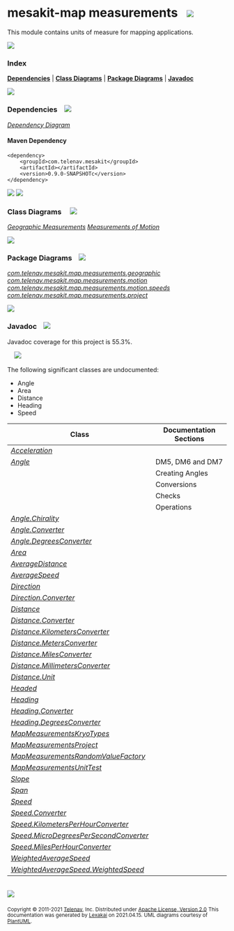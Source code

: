 # mesakit-map measurements &nbsp;&nbsp;<img src="https://www.kivakit.org/images/ruler-32.png" srcset="https://www.kivakit.org/images/ruler-32-2x.png 2x"/>

This module contains units of measure for mapping applications.

<img src="https://www.kivakit.org/images/horizontal-line-512.png" srcset="https://www.kivakit.org/images/horizontal-line-512-2x.png 2x"/>

### Index



[**Dependencies**](#dependencies) | [**Class Diagrams**](#class-diagrams) | [**Package Diagrams**](#package-diagrams) | [**Javadoc**](#javadoc)

<img src="https://www.kivakit.org/images/horizontal-line-512.png" srcset="https://www.kivakit.org/images/horizontal-line-512-2x.png 2x"/>

### Dependencies <a name="dependencies"></a> &nbsp;&nbsp; <img src="https://www.kivakit.org/images/dependencies-32.png" srcset="https://www.kivakit.org/images/dependencies-32-2x.png 2x"/>

[*Dependency Diagram*](documentation/diagrams/dependencies.svg)

#### Maven Dependency

    <dependency>
        <groupId>com.telenav.mesakit</groupId>
        <artifactId></artifactId>
        <version>0.9.0-SNAPSHOTc</version>
    </dependency>

<img src="https://www.kivakit.org/images/horizontal-line-128.png" srcset="https://www.kivakit.org/images/horizontal-line-128-2x.png 2x"/>

[//]: # (start-user-text)



[//]: # (end-user-text)

<img src="https://www.kivakit.org/images/horizontal-line-128.png" srcset="https://www.kivakit.org/images/horizontal-line-128-2x.png 2x"/>

### Class Diagrams <a name="class-diagrams"></a> &nbsp; &nbsp; <img src="https://www.kivakit.org/images/diagram-40.png" srcset="https://www.kivakit.org/images/diagram-40-2x.png 2x"/>

[*Geographic Measurements*](documentation/diagrams/diagram-map-measurement-geographic.svg)
[*Measurements of Motion*](documentation/diagrams/diagram-map-measurement-motion.svg)

<img src="https://www.kivakit.org/images/horizontal-line-128.png" srcset="https://www.kivakit.org/images/horizontal-line-128-2x.png 2x"/>

### Package Diagrams <a name="package-diagrams"></a> &nbsp;&nbsp; <img src="https://www.kivakit.org/images/box-32.png" srcset="https://www.kivakit.org/images/box-32-2x.png 2x"/>

[*com.telenav.mesakit.map.measurements.geographic*](documentation/diagrams/com.telenav.mesakit.map.measurements.geographic.svg)
[*com.telenav.mesakit.map.measurements.motion*](documentation/diagrams/com.telenav.mesakit.map.measurements.motion.svg)
[*com.telenav.mesakit.map.measurements.motion.speeds*](documentation/diagrams/com.telenav.mesakit.map.measurements.motion.speeds.svg)
[*com.telenav.mesakit.map.measurements.project*](documentation/diagrams/com.telenav.mesakit.map.measurements.project.svg)

<img src="https://www.kivakit.org/images/horizontal-line-128.png" srcset="https://www.kivakit.org/images/horizontal-line-128-2x.png 2x"/>

### Javadoc <a name="javadoc"></a> &nbsp;&nbsp; <img src="https://www.kivakit.org/images/books-32.png" srcset="https://www.kivakit.org/images/books-32-2x.png 2x"/>

Javadoc coverage for this project is 55.3%.

&nbsp; &nbsp;  <img src="https://www.kivakit.org/images/meter-60-12.png" srcset="https://www.kivakit.org/images/meter-60-12-2x.png 2x"/>

The following significant classes are undocumented:

- Angle
- Area
- Distance
- Heading
- Speed

| Class | Documentation Sections |
|---|---|
| [*Acceleration*](https://telenav.github.io/mesakit-data/javadoc/mesakit.map.measurements/com/telenav/mesakit/map/measurements/motion/Acceleration.html) |  |
| [*Angle*](https://telenav.github.io/mesakit-data/javadoc/mesakit.map.measurements/com/telenav/mesakit/map/measurements/geographic/Angle.html) | DM5, DM6 and DM7 |
| | Creating Angles |
| | Conversions |
| | Checks |
| | Operations |
| [*Angle.Chirality*](https://telenav.github.io/mesakit-data/javadoc/mesakit.map.measurements/com/telenav/mesakit/map/measurements/geographic/Angle.Chirality.html) |  |
| [*Angle.Converter*](https://telenav.github.io/mesakit-data/javadoc/mesakit.map.measurements/com/telenav/mesakit/map/measurements/geographic/Angle.Converter.html) |  |
| [*Angle.DegreesConverter*](https://telenav.github.io/mesakit-data/javadoc/mesakit.map.measurements/com/telenav/mesakit/map/measurements/geographic/Angle.DegreesConverter.html) |  |
| [*Area*](https://telenav.github.io/mesakit-data/javadoc/mesakit.map.measurements/com/telenav/mesakit/map/measurements/geographic/Area.html) |  |
| [*AverageDistance*](https://telenav.github.io/mesakit-data/javadoc/mesakit.map.measurements/com/telenav/mesakit/map/measurements/geographic/AverageDistance.html) |  |
| [*AverageSpeed*](https://telenav.github.io/mesakit-data/javadoc/mesakit.map.measurements/com/telenav/mesakit/map/measurements/motion/speeds/AverageSpeed.html) |  |
| [*Direction*](https://telenav.github.io/mesakit-data/javadoc/mesakit.map.measurements/com/telenav/mesakit/map/measurements/geographic/Direction.html) |  |
| [*Direction.Converter*](https://telenav.github.io/mesakit-data/javadoc/mesakit.map.measurements/com/telenav/mesakit/map/measurements/geographic/Direction.Converter.html) |  |
| [*Distance*](https://telenav.github.io/mesakit-data/javadoc/mesakit.map.measurements/com/telenav/mesakit/map/measurements/geographic/Distance.html) |  |
| [*Distance.Converter*](https://telenav.github.io/mesakit-data/javadoc/mesakit.map.measurements/com/telenav/mesakit/map/measurements/geographic/Distance.Converter.html) |  |
| [*Distance.KilometersConverter*](https://telenav.github.io/mesakit-data/javadoc/mesakit.map.measurements/com/telenav/mesakit/map/measurements/geographic/Distance.KilometersConverter.html) |  |
| [*Distance.MetersConverter*](https://telenav.github.io/mesakit-data/javadoc/mesakit.map.measurements/com/telenav/mesakit/map/measurements/geographic/Distance.MetersConverter.html) |  |
| [*Distance.MilesConverter*](https://telenav.github.io/mesakit-data/javadoc/mesakit.map.measurements/com/telenav/mesakit/map/measurements/geographic/Distance.MilesConverter.html) |  |
| [*Distance.MillimetersConverter*](https://telenav.github.io/mesakit-data/javadoc/mesakit.map.measurements/com/telenav/mesakit/map/measurements/geographic/Distance.MillimetersConverter.html) |  |
| [*Distance.Unit*](https://telenav.github.io/mesakit-data/javadoc/mesakit.map.measurements/com/telenav/mesakit/map/measurements/geographic/Distance.Unit.html) |  |
| [*Headed*](https://telenav.github.io/mesakit-data/javadoc/mesakit.map.measurements/com/telenav/mesakit/map/measurements/geographic/Headed.html) |  |
| [*Heading*](https://telenav.github.io/mesakit-data/javadoc/mesakit.map.measurements/com/telenav/mesakit/map/measurements/geographic/Heading.html) |  |
| [*Heading.Converter*](https://telenav.github.io/mesakit-data/javadoc/mesakit.map.measurements/com/telenav/mesakit/map/measurements/geographic/Heading.Converter.html) |  |
| [*Heading.DegreesConverter*](https://telenav.github.io/mesakit-data/javadoc/mesakit.map.measurements/com/telenav/mesakit/map/measurements/geographic/Heading.DegreesConverter.html) |  |
| [*MapMeasurementsKryoTypes*](https://telenav.github.io/mesakit-data/javadoc/mesakit.map.measurements/com/telenav/mesakit/map/measurements/project/MapMeasurementsKryoTypes.html) |  |
| [*MapMeasurementsProject*](https://telenav.github.io/mesakit-data/javadoc/mesakit.map.measurements/com/telenav/mesakit/map/measurements/project/MapMeasurementsProject.html) |  |
| [*MapMeasurementsRandomValueFactory*](https://telenav.github.io/mesakit-data/javadoc/mesakit.map.measurements/com/telenav/mesakit/map/measurements/project/MapMeasurementsRandomValueFactory.html) |  |
| [*MapMeasurementsUnitTest*](https://telenav.github.io/mesakit-data/javadoc/mesakit.map.measurements/com/telenav/mesakit/map/measurements/project/MapMeasurementsUnitTest.html) |  |
| [*Slope*](https://telenav.github.io/mesakit-data/javadoc/mesakit.map.measurements/com/telenav/mesakit/map/measurements/geographic/Slope.html) |  |
| [*Span*](https://telenav.github.io/mesakit-data/javadoc/mesakit.map.measurements/com/telenav/mesakit/map/measurements/geographic/Span.html) |  |
| [*Speed*](https://telenav.github.io/mesakit-data/javadoc/mesakit.map.measurements/com/telenav/mesakit/map/measurements/motion/Speed.html) |  |
| [*Speed.Converter*](https://telenav.github.io/mesakit-data/javadoc/mesakit.map.measurements/com/telenav/mesakit/map/measurements/motion/Speed.Converter.html) |  |
| [*Speed.KilometersPerHourConverter*](https://telenav.github.io/mesakit-data/javadoc/mesakit.map.measurements/com/telenav/mesakit/map/measurements/motion/Speed.KilometersPerHourConverter.html) |  |
| [*Speed.MicroDegreesPerSecondConverter*](https://telenav.github.io/mesakit-data/javadoc/mesakit.map.measurements/com/telenav/mesakit/map/measurements/motion/Speed.MicroDegreesPerSecondConverter.html) |  |
| [*Speed.MilesPerHourConverter*](https://telenav.github.io/mesakit-data/javadoc/mesakit.map.measurements/com/telenav/mesakit/map/measurements/motion/Speed.MilesPerHourConverter.html) |  |
| [*WeightedAverageSpeed*](https://telenav.github.io/mesakit-data/javadoc/mesakit.map.measurements/com/telenav/mesakit/map/measurements/motion/speeds/WeightedAverageSpeed.html) |  |
| [*WeightedAverageSpeed.WeightedSpeed*](https://telenav.github.io/mesakit-data/javadoc/mesakit.map.measurements/com/telenav/mesakit/map/measurements/motion/speeds/WeightedAverageSpeed.WeightedSpeed.html) |  |

[//]: # (start-user-text)



[//]: # (end-user-text)

<br/>

<img src="https://www.kivakit.org/images/horizontal-line-512.png" srcset="https://www.kivakit.org/images/horizontal-line-512-2x.png 2x"/>

<sub>Copyright &#169; 2011-2021 [Telenav](http://telenav.com), Inc. Distributed under [Apache License, Version 2.0](LICENSE)</sub>
<sub>This documentation was generated by [Lexakai](https://github.com/Telenav/lexakai) on 2021.04.15. UML diagrams courtesy
of [PlantUML](http://plantuml.com).</sub>

